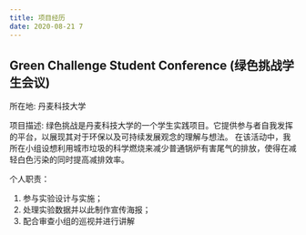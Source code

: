 ```yaml
---
title: 项目经历
date: 2020-08-21 7
---
```


## Green Challenge Student Conference (绿色挑战学生会议)

所在地: 
丹麦科技大学

项目描述: 
绿色挑战是丹麦科技大学的一个学生实践项目。它提供参与者自我发挥的平台，以展现其对于环保以及可持续发展观念的理解与想法。
在该活动中，我所在小组设想利用城市垃圾的科学燃烧来减少普通锅炉有害尾气的排放，使得在减轻白色污染的同时提高减排效率。

个人职责：
1. 参与实验设计与实施；
2. 处理实验数据并以此制作宣传海报；
3. 配合审查小组的巡视并进行讲解

